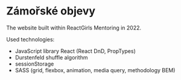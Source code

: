 # Zámořské objevy

The website built within ReactGirls Mentoring in 2022.

Used technologies:

- JavaScript library React (React DnD, PropTypes)
- Durstenfeld shuffle algorithm
- sessionStorage
- SASS (grid, flexbox, animation, media query, methodology BEM)
